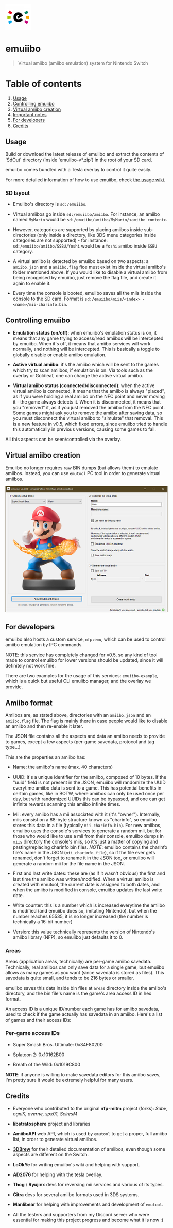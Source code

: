 ![Logo](emutool/PcIcon.png)

# emuiibo

> Virtual amiibo (amiibo emulation) system for Nintendo Switch

# Table of contents

1. [Usage](#usage)
2. [Controlling emuiibo](#controlling-emuiibo)
3. [Virtual amiibo creation](#virtual-amiibo-creation)
4. [Important notes](#important-notes)
5. [For developers](#for-developers)
6. [Credits](#credits)

## Usage

Build or download the latest release of emuiibo and extract the contents of 'SdOut' directory (inside 'emuiibo-v*.zip') in the root of your SD card.

emuiibo comes bundled with a Tesla overlay to control it quite easily.

For more detailed information of how to use emuiibo, check [the usage wiki](Usage.md).

### SD layout

- Emuiibo's directory is `sd:/emuiibo`.

- Virtual amiibos go inside `sd:/emuiibo/amiibo`. For instance, an amiibo named `MyMario` would be `sd:/emuiibo/amiibo/MyMario/<amiibo content>`.

- However, categories are supported by placing amiibos inside sub-directories (only inside a directory, like 3DS menu categories inside categories are not supported) - for instance: `sd:/emuiibo/amiibo/SSBU/Yoshi` would be a `Yoshi` amiibo inside `SSBU` category.

- A virtual amiibo is detected by emuiibo based on two aspects: a `amiibo.json` and a `amiibo.flag` fioe must exist inside the virtual amiibo's folder mentioned above. If you would like to disable a virtual amiibo from being recognised by emuiibo, just remove the flag file, and create it again to enable it.

- Every time the console is booted, emuiibo saves all the miis inside the console to the SD card. Format is `sd:/emuiibo/miis/<index> - <name>/mii-charinfo.bin`.

## Controlling emuiibo

- **Emulation status (on/off)**: when emuiibo's emulation status is on, it means that any game trying to access/read amiibos will be intercepted by emuiibo. When it's off, it means that amiibo services will work normally, and nothing will be intercepted. This is basically a toggle to globally disable or enable amiibo emulation.

- **Active virtual amiibo**: it's the amiibo which will be sent to the games which try to scan amiibos, if emulation is on. Via tools such as the overlay or Goldleaf, one can change the active virtual amiibo.

- **Virtual amiibo status (connected/disconnected)**: when the active virtual amiibo is connected, it means that the amiibo is always "placed", as if you were holding a real amiibo on the NFC point and never moving it - the game always detects it. When it is disconnected, it means that you "removed" it, as if you just removed the amiibo from the NFC point. Some games might ask you to remove the amiibo after saving data, so you must disconnect the virtual amiibo to "simulate" that removal. This is a new feature in v0.5, which fixed errors, since emuiibo tried to handle this automatically in previous versions, causing some games to fail.

All this aspects can be seen/controlled via the overlay.

## Virtual amiibo creation

Emuiibo no longer requires raw BIN dumps (but allows them) to emulate amiibos. Instead, you can use `emutool` PC tool in order to generate virtual amiibos.

![Screenshot](emutool/Screenshot.png)

## For developers

emuiibo also hosts a custom service, `nfp:emu`, which can be used to control amiibo emulation by IPC commands.

NOTE: this service has completely changed for v0.5, so any kind of tool made to control emuiibo for lower versions should be updated, since it will definitely not work fine.

There are two examples for the usage of this services: `emuiibo-example`, which is a quick but useful CLI emuiibo manager, and the overlay we provide.

## Amiibo format

Amiibos are, as stated above, directories with an `amiibo.json` and an `amiibo.flag` file. The flag is mainly there in case people would like to disable an amiibo and then re-enable it later.

The JSON file contains all the aspects and data an amiibo needs to provide to games, except a few aspects (per-game savedata, protocol and tag type...)

This are the properties an amiibo has:

- Name: the amiibo's name (max. 40 characters)

- UUID: it's a unique identifier for the amiibo, composed of 10 bytes. If the "uuid" field is not present in the JSON, emuiibo will randomize the UUID everytime amiibo data is sent to a game. This has potential benefits in certain games, like in BOTW, where amiibos can only be used once per day, but with randomized UUIDs this can be bypassed, and one can get infinite rewards scanning this amiibo infinite times.

- Mii: every amiibo has a mii associated with it (it's "owner"). Internally, miis consist on a 88-byte structure known as "charinfo", so emuiibo stores this data in a file (typically `mii-charinfo.bin`). For new amiibos, emuiibo uses the console's services to generate a random mii, but for those who would like to use a mii from their console, emuiibo dumps in `miis` directory the console's miis, so it's just a matter of copying and pasting/replacing charinfo bin files. *NOTE*: emuiibo contains the charinfo file's name in the JSON (`mii_charinfo_file`), so if the file ever gets renamed, don't forget to rename it in the JSON too, or emuiibo will generate a random mii for the file name in the JSON.

- First and last write dates: these are (as if it wasn't obvious) the first and last time the amiibo was written/modified. When a virtual amiibo is created with emutool, the current date is assigned to both dates, and when the amiibo is modified in console, emuiibo updates the last write date.

- Write counter: this is a number which is increased everytime the amiibo is modified (and emuiibo does so, imitating Nintendo), but when the number reaches 65535, it is no longer increased (the number is technically a 16-bit number)

- Version: this value technically represents the version of Nintendo's amiibo library (NFP), so emuiibo just defaults it to 0.

### Areas

Areas (application areas, technically) are per-game amiibo savedata. Technically, real amiibos can only save data for a single game, but emuiibo allows as many games as you want (since savedata is stored as files). This savedata is quite small, and tends to be 216 bytes or smaller.

emuiibo saves this data inside bin files at `areas` directory inside the amiibo's directory, and the bin file's name is the game's area access ID in hex format.

An access ID is a unique ID/number each game has for amiibo savedata, used to check if the game actually has savedata in an amiibo. Here's a list of games and their access IDs:

### Per-game access IDs

- Super Smash Bros. Ultimate: 0x34F80200

- Splatoon 2: 0x10162B00

- Breath of the Wild: 0x1019C800

**NOTE**: if anyone is willing to make savedata editors for this amiibo saves, I'm pretty sure it would be extremely helpful for many users.

## Credits

- Everyone who contributed to the original **nfp-mitm** project (forks): *Subv, ogniK, averne, spx01, SciresM*

- **libstratosphere** project and libraries

- **AmiiboAPI** web API, which is used by `emutool` to get a proper, full amiibo list, in order to generate virtual amiibos.

- [**3DBrew**](https://www.3dbrew.org/wiki/Amiibo) for their detailed documentation of amiibos, even though some aspects are different on the Switch.

- **LoOkYe** for writing emuiibo's wiki and helping with support.

- **AD2076** for helping with the tesla overlay.

- **Thog** / **Ryujinx** devs for reversing mii services and various of its types.

- **Citra** devs for several amiibo formats used in 3DS systems.

- **Manlibear** for helping with improvements and development of `emutool`.

- All the testers and supporters from my Discord server who were essential for making this project progress and become what it is now :)